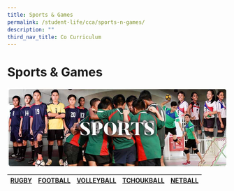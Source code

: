 ```yaml
---
title: Sports & Games
permalink: /student-life/cca/sports-n-games/
description: ""
third_nav_title: Co Curriculum
---
```

# **Sports & Games**

![](/images/RESIZED%20Banner_CCA_SPORTS.jpg)



| [RUGBY](/cca/sports-and-games/rugby) | [FOOTBALL](/cca/sports-and-games/football) | [VOLLEYBALL](/cca/sports-and-games/volleyball)| [TCHOUKBALL](/cca/sports-and-games/tchoukball) |[NETBALL](/cca/sports-and-games/netball) |
| -------- | -------- | -------- | -------- | -------- |
